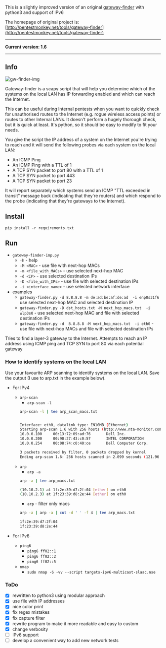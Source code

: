 This is a slightly improved version of an original [gateway-finder](https://github.com/pentestmonkey/gateway-finder) with python3 and support of IPv6

The homepage of original project is: [http://pentestmonkey.net/tools/gateway-finder](http://pentestmonkey.net/tools/gateway-finder)

----
**Current version: 1.6**

----

## Info

![gw-finder-img](https://github.com/whitel1st/gateway-finder/blob/master/gw-finder.png)

Gateway-finder is a scapy script that will help you determine which of the systems on the local LAN has IP forwarding enabled and which can reach the Internet.

This can be useful during Internal pentests when you want to quickly check for unauthorised routes to the Internet (e.g. rogue wireless access points) or routes to other Internal LANs.  It doesn't perform a hugely thorough check, but it is quick at least.  It's python, so it should be easy to modify to fit your needs.

You give the script the IP address of a system on the Internet you're trying to reach and it will send the following probes via each system on the local LAN:

* An ICMP Ping
* An ICMP Ping with a TTL of 1
* A TCP SYN packet to port 80 with a TTL of 1
* A TCP SYN packet to port 443
* A TCP SYN packet to port 23

It will report separately which systems send an ICMP "TTL exceeded in transit" message back (indicating that they're routers) and which respond to the probe (indicating that they're gateways to the Internet).


## Install 

`pip install -r requirements.txt`

## Run

- `gateway-finder-imp.py`
	- `-h` - help
	- `-M <MAC>` - use file with next-hop MACs 
	- `-m <file_with_MACs>` - use selected next-hop MAC 
	- `-d <IP>` - use selected destination IPs
	- `-D <file_with_IPs>` - use file with selected destination IPs
	- `-i <interface_name>` - use selected network interface
- examples
	- `gateway-finder.py -d 8.8.8.8 -m de:ad:be:af:de:ad  -i enp0s31f6` 
	use selected next-hop MAC and selected destination IP
	- `gateway-finder.py -D dst_hosts.txt -M next_hop_macs.txt  -i wlp3s0` -  use selected next-hop MAC and file with selected destination IPs
	- `gateway-finder.py -d  8.8.8.8 -M next_hop_macs.txt  -i eth0` - use file with next-hop MACs and file with selected destination IPs

Tries to find a layer-3 gateway to the Internet.  Attempts to reach an IP
address using ICMP ping and TCP SYN to port 80 via each potential gateway

### How to identify systems on the local LAN 

Use your favourite ARP scanning to identify systems on the local LAN. Save the output (I use to arp.txt in the example below).


- For IPv4
	- `arp-scan`
		- `arp-scan -l`
		```bash
		arp-scan -l | tee arp_scan_macs.txt


		Interface: eth0, datalink type: EN10MB (Ethernet)
		Starting arp-scan 1.6 with 256 hosts (http://www.nta-monitor.com/tools/arp-scan/)
		10.0.0.100     00:13:72:09:ad:76       Dell Inc.
		10.0.0.200     00:90:27:43:c0:57       INTEL CORPORATION
		10.0.0.254     00:08:74:c0:40:ce       Dell Computer Corp.

		3 packets received by filter, 0 packets dropped by kernel
		Ending arp-scan 1.6: 256 hosts scanned in 2.099 seconds (121.96 hosts/sec).  3 responded
		```
	- `arp`
		- `arp -a`
		```bash
		arp -a | tee arp_macs.txt

		(10.10.2.1) at 1f:2e:39:d7:2f:04 [ether] on eth0
		(10.10.2.3) at 1f:23:39:d8:2e:44 [ether] on eth0
		```
		- `arp` - filter only macs
		```bash
		arp -a | arp -a | cut -d ' ' -f 4 | tee arp_macs.txt

		1f:2e:39:d7:2f:04
		1f:23:39:d8:2e:44
		```

- For IPv6
	- `ping6`
		- `ping6 ff02::1`
		- `ping6 ff02::2`
		- `ping6 ff02::5`
	- `nmap`
		- `sudo nmap -6 -vv --script targets-ipv6-multicast-slaac.nse`


### ToDo

- [x] rewritten to python3 using modular approach 
- [x] use file with IP addresses
- [x] nice color print
- [x] fix regex mistakes 
- [x] fix capture filter
- [x] rewrite program to make it more readable and easy to custom
- [x] change verbosity
- [ ] IPv6 support
- [ ] develop a convenient way to add new network tests 
